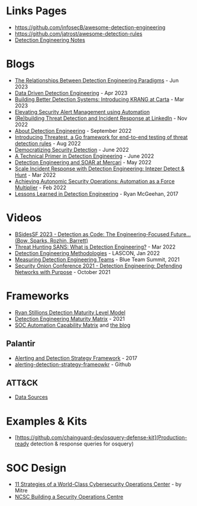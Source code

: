 # Links Pages
- https://github.com/infosecB/awesome-detection-engineering
- https://github.com/jatrost/awesome-detection-rules
- [Detection Engineering Notes](https://cyberlibrarian.ca/detection-engineering-notes)

# Blogs
- [The Relationships Between Detection Engineering Paradigms](https://medium.com/@gary.j.katz/the-relationships-between-detection-engineering-paradigms-f1ccd5685e23) - Jun 2023
- [Data Driven Detection Engineering](https://jvehent.org/2023/04/16/Data-Driven-Detection-Engineering.html) - Apr 2023
- [Building Better Detection Systems: Introducing KRANG at Carta](https://medium.com/building-carta/building-better-detection-systems-introducing-krang-at-carta-55b08af5763e) - Mar 2023
- [Elevating Security Alert Management using Automation](https://medium.com/brexeng/elevating-security-alert-management-using-automation-828004ad596c)
- [(Re)building Threat Detection and Incident Response at LinkedIn](https://engineering.linkedin.com/blog/2022/-re-building-threat-detection-and-incident-response-at-linkedin) - Nov 2022
- [About Detection Engineering](https://cyb3rops.medium.com/about-detection-engineering-44d39e0755f0) - September 2022
- [Introducing Threatest, a Go framework for end-to-end testing of threat detection rules](https://securitylabs.datadoghq.com/articles/threatest-end-to-end-testing-threat-detection/) - Aug 2022
- [Democratizing Security Detection](https://blog.palantir.com/democratizing-security-detection-71c689b667a5) - June 2022
- [A Technical Primer in Detection Engineering](https://panther.com/cyber-explained/detection-engineering-benefits/) - June 2022
- [Detection Engineering and SOAR at Mercari](https://engineering.mercari.com/en/blog/entry/20220513-detection-engineering-and-soar-at-mercari/) - May 2022
- [Scale Incident Response with Detection Engineering: Intezer Detect & Hunt](https://www.intezer.com/blog/threat-hunting/scale-incident-response-detection-engineering/) - Mar 2022 
- [Achieving Autonomic Security Operations: Automation as a Force Multiplier](https://cloud.google.com/blog/products/identity-security/security-automation-lessons-from-site-reliability-engineering-for-security-operations-center) - Feb 2022
- [Lessons Learned in Detection Engineering](https://medium.com/starting-up-security/lessons-learned-in-detection-engineering-304aec709856) - Ryan McGeehan, 2017 

# Videos
- [BSidesSF 2023 - Detection as Code: The Engineering-Focused Future... (Bow, Sparks, Rozhin, Barrett)](https://www.youtube.com/watch?v=jjgjRsQuUeY)
- [Threat Hunting SANS: What is Detection Engineering?](https://www.youtube.com/watch?v=ZcXTUKPK6x0) - Mar 2022
- [Detection Engineering Methodologies](https://www.youtube.com/watch?v=qy_0wGMJc9w&t=843s) - LASCON, Jan 2022
- [Measuring Detection Engineering Teams](https://www.youtube.com/watch?v=Dxccs8UDu6w&t=29s) - Blue Team Summit, 2021
- [Security Onion Conference 2021 - Detection Engineering: Defending Networks with Purpose](https://www.youtube.com/watch?v=XuM6G2MkPBc) - October 2021

# Frameworks
- [Ryan Stillions Detection Maturity Level Model](http://ryanstillions.blogspot.com/2014/04/the-dml-model_21.html)
- [Detection Engineering Maturity Matrix](https://kyle-bailey.medium.com/detection-engineering-maturity-matrix-f4f3181a5cc7) - 2021
- [SOC Automation Capability Matrix](https://www.notion.so/4fd14ccf93e7408c8faf96c5aca8c3fd) and [the blog](https://www.tines.com/blog/enhance-threat-response-with-tines-automation-capability-matrix)

## Palantir
- [Alerting and Detection Strategy Framework](https://blog.palantir.com/alerting-and-detection-strategy-framework-52dc33722df2) - 2017
- [alerting-detection-strategy-frameowkr](https://github.com/palantir/alerting-detection-strategy-framework) - Github 

## ATT&CK
- [Data Sources](https://attack.mitre.org/datasources/)

# Examples & Kits
- [https://github.com/chainguard-dev/osquery-defense-kit](Production-ready detection & response queries for osquery)

# SOC Design
- [11 Strategies of a World-Class Cybersecurity Operations Center](https://www.mitre.org/news-insights/publication/11-strategies-world-class-cybersecurity-operations-center) - by Mitre
- [NCSC Building a Security Operations Centre](https://www.ncsc.gov.uk/collection/building-a-security-operations-centre)
